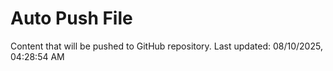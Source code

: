 # Auto Push File

Content that will be pushed to GitHub repository.
Last updated: 08/10/2025, 04:28:54 AM